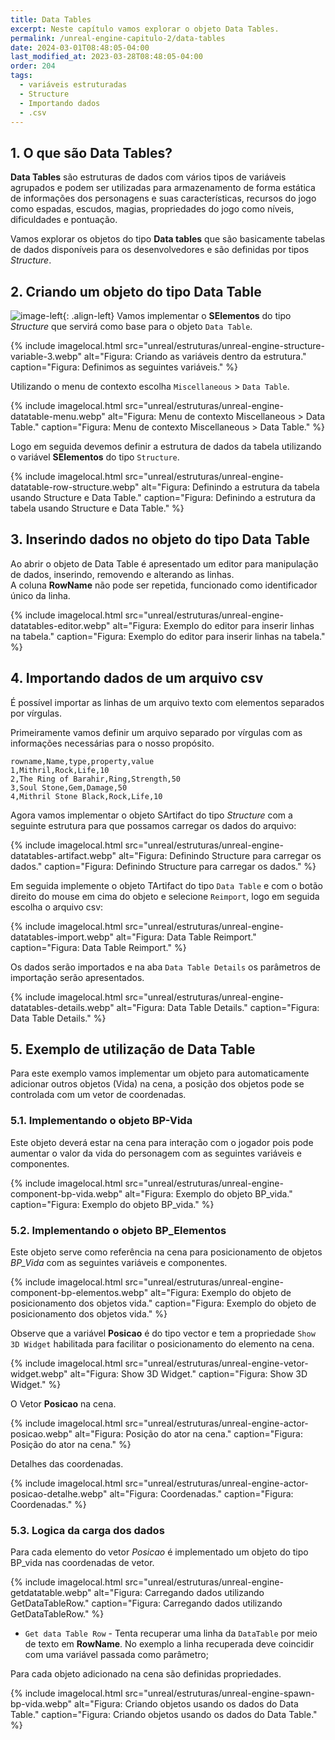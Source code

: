```yaml
---
title: Data Tables
excerpt: Neste capítulo vamos explorar o objeto Data Tables.  
permalink: /unreal-engine-capitulo-2/data-tables
date: 2024-03-01T08:48:05-04:00
last_modified_at: 2023-03-28T08:48:05-04:00
order: 204
tags:
  - variáveis estruturadas
  - Structure
  - Importando dados
  - .csv
---
```


## 1. O que são Data Tables?

**Data Tables** são estruturas de dados com vários tipos de variáveis agrupados e podem ser utilizadas para armazenamento de forma estática de informações dos personagens e suas características, recursos do jogo como espadas, escudos, magias, propriedades do jogo como níveis, dificuldades e pontuação.

Vamos explorar os objetos do tipo **Data tables** que são basicamente tabelas de dados disponíveis para os desenvolvedores e são definidas por tipos *Structure*.  

## 2. Criando um objeto do tipo Data Table

![image-left](/assets/images/unreal/estruturas/unreal-engine-datatable-example.webp){: .align-left}
Vamos implementar o **SElementos** do tipo *Structure* que servirá como base para o objeto `Data Table`.

{% include imagelocal.html
    src="unreal/estruturas/unreal-engine-structure-variable-3.webp"
    alt="Figura: Criando as variáveis dentro da estrutura."
    caption="Figura: Definimos as seguintes variáveis."
%}

Utilizando o menu de contexto escolha `Miscellaneous` > `Data Table`.

{% include imagelocal.html
    src="unreal/estruturas/unreal-engine-datatable-menu.webp"
    alt="Figura: Menu de contexto Miscellaneous > Data Table."
   caption="Figura: Menu de contexto Miscellaneous > Data Table."
%}

Logo em seguida devemos definir a estrutura de dados da tabela utilizando o variável **SElementos** do tipo `Structure`.

{% include imagelocal.html
    src="unreal/estruturas/unreal-engine-datatable-row-structure.webp"
    alt="Figura: Definindo a estrutura da tabela usando Structure e Data Table."
   caption="Figura: Definindo a estrutura da tabela usando Structure e Data Table."
%}

## 3. Inserindo dados no objeto do tipo Data Table

Ao abrir o objeto de Data Table é apresentado um editor para manipulação de dados, inserindo, removendo e alterando as linhas.  
A coluna **RowName** não pode ser repetida, funcionado como identificador único da linha.

{% include imagelocal.html
    src="unreal/estruturas/unreal-engine-datatables-editor.webp"
    alt="Figura: Exemplo do editor para inserir linhas na tabela."
   caption="Figura: Exemplo do editor para inserir linhas na tabela."
%}

## 4. Importando dados de um arquivo csv

É possível importar as linhas de um arquivo texto com elementos separados por vírgulas.

Primeiramente vamos definir um arquivo separado por vírgulas com as informações necessárias para o nosso propósito.

```csv
rowname,Name,type,property,value
1,Mithril,Rock,Life,10
2,The Ring of Barahir,Ring,Strength,50
3,Soul Stone,Gem,Damage,50
4,Mithril Stone Black,Rock,Life,10
```

Agora vamos implementar o objeto SArtifact do tipo *Structure* com a seguinte estrutura para que possamos carregar os dados do arquivo:

{% include imagelocal.html
    src="unreal/estruturas/unreal-engine-datatables-artifact.webp"
    alt="Figura: Definindo Structure para carregar os dados."
   caption="Figura: Definindo Structure para carregar os dados."
%}

Em seguida implemente o objeto TArtifact do tipo `Data Table` e com o botão direito do mouse em cima do objeto e selecione `Reimport`, logo em seguida escolha o arquivo csv:

{% include imagelocal.html
    src="unreal/estruturas/unreal-engine-datatables-import.webp"
    alt="Figura: Data Table Reimport."
   caption="Figura: Data Table Reimport."
%}

Os dados serão importados e na aba `Data Table Details` os parâmetros de importação serão apresentados.

{% include imagelocal.html
    src="unreal/estruturas/unreal-engine-datatables-details.webp"
    alt="Figura: Data Table Details."
   caption="Figura: Data Table Details."
%}

## 5. Exemplo de utilização de Data Table

Para este exemplo vamos implementar um objeto para automaticamente adicionar outros objetos (Vida) na cena, a posição dos objetos pode se controlada com um vetor de coordenadas.  

### 5.1. Implementando o objeto BP-Vida

Este objeto deverá estar na cena para interação com o jogador pois pode aumentar o valor da vida do personagem com as seguintes variáveis e componentes.  

{% include imagelocal.html
    src="unreal/estruturas/unreal-engine-component-bp-vida.webp"
    alt="Figura: Exemplo do objeto BP_vida."
   caption="Figura: Exemplo do objeto BP_vida."
%}

### 5.2. Implementando o objeto BP_Elementos

Este objeto serve como referência na cena para posicionamento de objetos *BP_Vida* com as seguintes variáveis e componentes.

{% include imagelocal.html
    src="unreal/estruturas/unreal-engine-component-bp-elementos.webp"
    alt="Figura: Exemplo do objeto de posicionamento dos objetos vida."
   caption="Figura: Exemplo do objeto de posicionamento dos objetos vida."
%}

Observe que a variável **Posicao** é do tipo vector e tem a propriedade `Show 3D Widget` habilitada para facilitar o posicionamento do elemento na cena.  

{% include imagelocal.html
    src="unreal/estruturas/unreal-engine-vetor-widget.webp"
    alt="Figura: Show 3D Widget."
   caption="Figura: Show 3D Widget."
%}

O Vetor **Posicao** na cena.

{% include imagelocal.html
    src="unreal/estruturas/unreal-engine-actor-posicao.webp"
    alt="Figura: Posição do ator na cena."
   caption="Figura: Posição do ator na cena."
%}

Detalhes das coordenadas.

{% include imagelocal.html
    src="unreal/estruturas/unreal-engine-actor-posicao-detalhe.webp"
    alt="Figura: Coordenadas."
   caption="Figura: Coordenadas."
%}

### 5.3. Logica da carga dos dados

Para cada elemento do vetor *Posicao* é implementado um objeto do tipo BP_vida nas coordenadas de vetor.

{% include imagelocal.html
    src="unreal/estruturas/unreal-engine-getdatatable.webp"
    alt="Figura: Carregando dados utilizando GetDataTableRow."
   caption="Figura: Carregando dados utilizando GetDataTableRow."
%}

- `Get data Table Row` - Tenta recuperar uma linha da `DataTable` por meio de texto em **RowName**.  No exemplo a linha recuperada deve coincidir com uma variável passada como parâmetro;

Para cada objeto adicionado na cena são definidas propriedades.

{% include imagelocal.html
    src="unreal/estruturas/unreal-engine-spawn-bp-vida.webp"
    alt="Figura: Criando objetos usando os dados do Data Table."
   caption="Figura: Criando objetos usando os dados do Data Table."
%}
